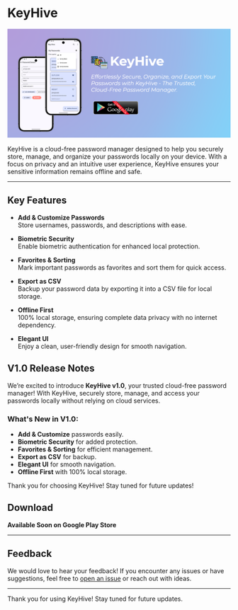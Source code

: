 # KeyHive

![KeyHive Feature Graphic](screenshots/Key-Hive-Feature-Graphic-Coming-Soon.png)

KeyHive is a cloud-free password manager designed to help you securely store, manage, and organize your passwords locally on your device. With a focus on privacy and an intuitive user experience, KeyHive ensures your sensitive information remains offline and safe.

---

## Key Features

- **Add & Customize Passwords**  
  Store usernames, passwords, and descriptions with ease.

- **Biometric Security**  
  Enable biometric authentication for enhanced local protection.

- **Favorites & Sorting**  
  Mark important passwords as favorites and sort them for quick access.

- **Export as CSV**  
  Backup your password data by exporting it into a CSV file for local storage.

- **Offline First**  
  100% local storage, ensuring complete data privacy with no internet dependency.

- **Elegant UI**  
  Enjoy a clean, user-friendly design for smooth navigation.


## V1.0 Release Notes

We’re excited to introduce **KeyHive v1.0**, your trusted cloud-free password manager! With KeyHive, securely store, manage, and access your passwords locally without relying on cloud services.

### What's New in V1.0:
- **Add & Customize** passwords easily.
- **Biometric Security** for added protection.
- **Favorites & Sorting** for efficient management.
- **Export as CSV** for backup.
- **Elegant UI** for smooth navigation.
- **Offline First** with 100% local storage.

Thank you for choosing KeyHive! Stay tuned for future updates!

## Download

**Available Soon on Google Play Store**

---

## Feedback

We would love to hear your feedback! If you encounter any issues or have suggestions, feel free to [open an issue](https://github.com/ShyamSundhar1411/Key-Hive-Kotlin/issues) or reach out with ideas.

---

Thank you for using KeyHive! Stay tuned for future updates.
